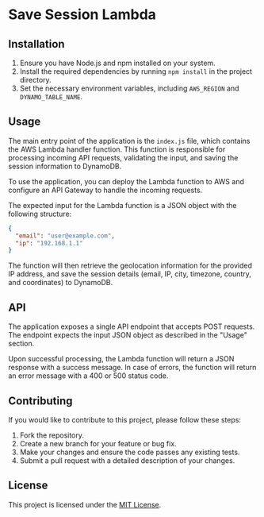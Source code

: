 # Save Session Lambda

## Installation

1. Ensure you have Node.js and npm installed on your system.
2. Install the required dependencies by running `npm install` in the project directory.
3. Set the necessary environment variables, including `AWS_REGION` and `DYNAMO_TABLE_NAME`.

## Usage

The main entry point of the application is the `index.js` file, which contains the AWS Lambda handler function. This function is responsible for processing incoming API requests, validating the input, and saving the session information to DynamoDB.

To use the application, you can deploy the Lambda function to AWS and configure an API Gateway to handle the incoming requests.

The expected input for the Lambda function is a JSON object with the following structure:

```json
{
  "email": "user@example.com",
  "ip": "192.168.1.1"
}
```

The function will then retrieve the geolocation information for the provided IP address, and save the session details (email, IP, city, timezone, country, and coordinates) to DynamoDB.

## API

The application exposes a single API endpoint that accepts POST requests. The endpoint expects the input JSON object as described in the "Usage" section.

Upon successful processing, the Lambda function will return a JSON response with a success message. In case of errors, the function will return an error message with a 400 or 500 status code.

## Contributing

If you would like to contribute to this project, please follow these steps:

1. Fork the repository.
2. Create a new branch for your feature or bug fix.
3. Make your changes and ensure the code passes any existing tests.
4. Submit a pull request with a detailed description of your changes.

## License

This project is licensed under the [MIT License](LICENSE).
